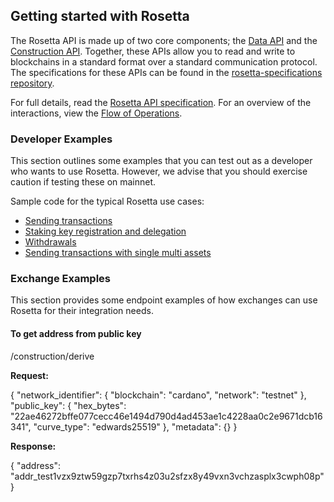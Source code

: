 ## Getting started with Rosetta ##
The Rosetta API is made up of two core components; the [Data API](https://www.rosetta-api.org/docs/data_api_introduction.html) and the [Construction API](https://www.rosetta-api.org/docs/construction_api_introduction.html). Together, these APIs allow you to read and write to blockchains in a standard format over a standard communication protocol. The specifications for these APIs can be found in the [rosetta-specifications repository](https://github.com/coinbase/rosetta-specifications).

For full details, read the [Rosetta API specification](https://www.rosetta-api.org/docs/1.4.4/welcome.html). For an overview of the interactions, view the [Flow of Operations](https://www.rosetta-api.org/docs/1.4.4/construction_api_introduction.html#flow-of-operations).

### Developer Examples ###
This section outlines some examples that you can test out as a developer who wants to use Rosetta. However, we advise that you should exercise caution if testing these on mainnet.

Sample code for the typical Rosetta use cases:
- [Sending transactions](https://github.com/input-output-hk/cardano-rosetta/tree/master/examples#transaction-sending)
- [Staking key registration and delegation](https://github.com/input-output-hk/cardano-rosetta/tree/master/examples#staking-key-registration-and-delegation)
- [Withdrawals](https://github.com/input-output-hk/cardano-rosetta/tree/master/examples#withdrawals)
- [Sending transactions with single multi assets](https://github.com/input-output-hk/cardano-rosetta/tree/master/examples#sending-transactions-with-single-multi-assets)

### Exchange Examples ###
This section provides some endpoint examples of how exchanges can use Rosetta for their integration needs.

#### To get address from public key ####
/construction/derive

**Request:**

{
    "network_identifier": {
        "blockchain": "cardano",
        "network": "testnet"
    },
    "public_key": {
        "hex_bytes": "22ae46272bffe077cecc46e1494d790d4ad453ae1c4228aa0c2e9671dcb16341",
        "curve_type": "edwards25519"
    },
    "metadata": {}
}

**Response:**

{
    "address": "addr_test1vzx9ztw59gzp7txrhs4z03u2sfzx8y49vxn3vchzasplx3cwph08p"
}
